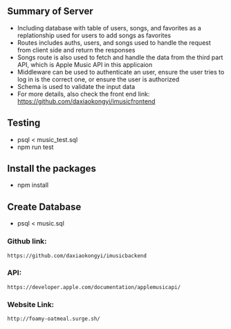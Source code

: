 ## Summary of Server
* Including database with table of users, songs, and favorites as a replationship used for users to add songs as favorites
* Routes includes auths, users, and songs used to handle the request from client side and return the responses
* Songs route is also used to fetch and handle the data from the third part API, which is Apple Music API in this applicaion
* Middleware can be used to authenticate an user, ensure the user tries to log in is the correct one, or ensure the user is authorized 
* Schema is used to validate the input data
* For more details, also check the front end link: https://github.com/daxiaokongyi/imusicfrontend

## Testing
* psql < music_test.sql
* npm run test

## Install the packages
* npm install

## Create Database
* psql < music.sql

### Github link: 
    https://github.com/daxiaokongyi/imusicbackend
### API: 
    https://developer.apple.com/documentation/applemusicapi/
### Website Link:
    http://foamy-oatmeal.surge.sh/